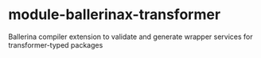 # module-ballerinax-transformer
Ballerina compiler extension to validate and generate wrapper services for transformer-typed packages
